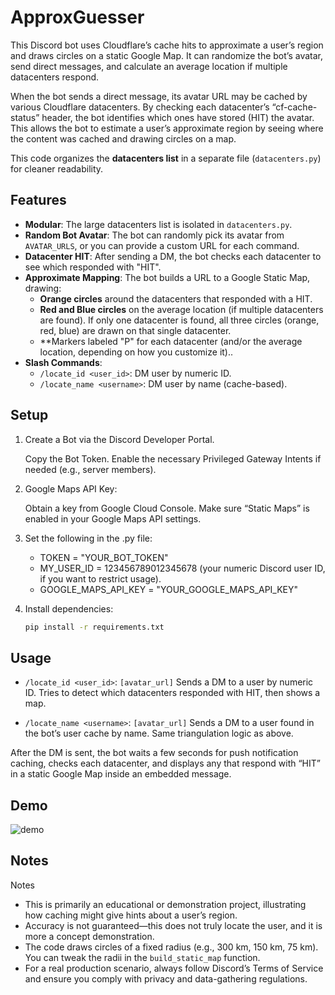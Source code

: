 # ApproxGuesser
This Discord bot uses Cloudflare’s cache hits to approximate a user’s region and draws circles on a static Google Map. It can randomize the bot’s avatar, send direct messages, and calculate an average location if multiple datacenters respond.

When the bot sends a direct message, its avatar URL may be cached by various Cloudflare datacenters. By checking each datacenter’s “cf-cache-status” header, the bot identifies which ones have stored (HIT) the avatar. This allows the bot to estimate a user’s approximate region by seeing where the content was cached and drawing circles on a map.

This code organizes the **datacenters list** in a separate file (`datacenters.py`) for cleaner readability.

## Features

- **Modular**: The large datacenters list is isolated in `datacenters.py`.
- **Random Bot Avatar**: The bot can randomly pick its avatar from `AVATAR_URLS`, or you can provide a custom URL for each command.
- **Datacenter HIT**: After sending a DM, the bot checks each datacenter to see which responded with "HIT".
- **Approximate Mapping**: The bot builds a URL to a Google Static Map, drawing:
  - **Orange circles** around the datacenters that responded with a HIT.
  - **Red and Blue circles** on the average location (if multiple datacenters are found). If only one datacenter is found, all three circles (orange, red, blue) are drawn on that single datacenter.
  - **Markers labeled "P" for each datacenter (and/or the average location, depending on how you customize it)..
- **Slash Commands**:
  - `/locate_id <user_id>`: DM user by numeric ID.
  - `/locate_name <username>`: DM user by name (cache-based).
  
## Setup

1. Create a Bot via the Discord Developer Portal.

    Copy the Bot Token.
    Enable the necessary Privileged Gateway Intents if needed (e.g., server members).

2. Google Maps API Key:

    Obtain a key from Google Cloud Console.
    Make sure “Static Maps” is enabled in your Google Maps API settings.

3. Set the following in the .py file:

    - TOKEN = "YOUR_BOT_TOKEN"
    - MY_USER_ID = 123456789012345678 (your numeric Discord user ID, if you want to restrict usage).
    - GOOGLE_MAPS_API_KEY = "YOUR_GOOGLE_MAPS_API_KEY"

4. Install dependencies:
   ```bash
   pip install -r requirements.txt

## Usage

  - `/locate_id <user_id>`: `[avatar_url]`
  Sends a DM to a user by numeric ID. Tries to detect which datacenters responded with HIT, then shows a map.

  - `/locate_name <username>`: `[avatar_url]`
  Sends a DM to a user found in the bot’s user cache by name. Same triangulation logic as above.

After the DM is sent, the bot waits a few seconds for push notification caching, checks each datacenter, and displays any that respond with “HIT” in a static Google Map inside an embedded message.

## Demo

![demo](https://github.com/user-attachments/assets/2b5ac173-263b-44eb-b942-03c3380740a6)

## Notes

 Notes

  - This is primarily an educational or demonstration project, illustrating how caching might give hints about a user’s region.
  - Accuracy is not guaranteed—this does not truly locate the user, and it is more a concept demonstration.
  - The code draws circles of a fixed radius (e.g., 300 km, 150 km, 75 km). You can tweak the radii in the `build_static_map` function.
  - For a real production scenario, always follow Discord’s Terms of Service and ensure you comply with privacy and data-gathering regulations.
